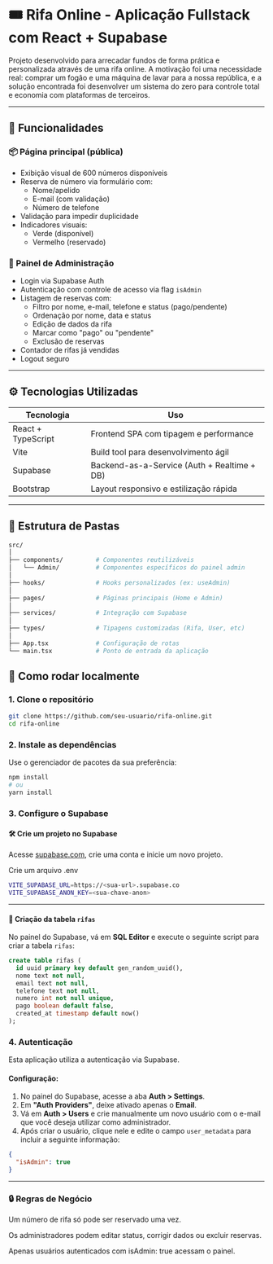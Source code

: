 # 🎟️ Rifa Online - Aplicação Fullstack com React + Supabase

Projeto desenvolvido para arrecadar fundos de forma prática e personalizada através de uma rifa online. A motivação foi uma necessidade real: comprar um fogão e uma máquina de lavar para a nossa república, e a solução encontrada foi desenvolver um sistema do zero para controle total e economia com plataformas de terceiros.

---

## 🧩 Funcionalidades

### 📦 Página principal (pública)
- Exibição visual de 600 números disponíveis
- Reserva de número via formulário com:
  - Nome/apelido
  - E-mail (com validação)
  - Número de telefone
- Validação para impedir duplicidade
- Indicadores visuais:
  - Verde (disponível)
  - Vermelho (reservado)

### 🔐 Painel de Administração
- Login via Supabase Auth
- Autenticação com controle de acesso via flag `isAdmin`
- Listagem de reservas com:
  - Filtro por nome, e-mail, telefone e status (pago/pendente)
  - Ordenação por nome, data e status
  - Edição de dados da rifa
  - Marcar como "pago" ou "pendente"
  - Exclusão de reservas
- Contador de rifas já vendidas
- Logout seguro

---

## ⚙️ Tecnologias Utilizadas

| Tecnologia        | Uso                                      |
|-------------------|-------------------------------------------|
| React + TypeScript | Frontend SPA com tipagem e performance  |
| Vite              | Build tool para desenvolvimento ágil     |
| Supabase          | Backend-as-a-Service (Auth + Realtime + DB) |
| Bootstrap         | Layout responsivo e estilização rápida   |

---

## 📁 Estrutura de Pastas

```bash
src/
│
├── components/         # Componentes reutilizáveis
│   └── Admin/          # Componentes específicos do painel admin
│
├── hooks/              # Hooks personalizados (ex: useAdmin)
│
├── pages/              # Páginas principais (Home e Admin)
│
├── services/           # Integração com Supabase
│
├── types/              # Tipagens customizadas (Rifa, User, etc)
│
├── App.tsx             # Configuração de rotas
└── main.tsx            # Ponto de entrada da aplicação

```

## 🚀 Como rodar localmente

### 1. Clone o repositório

```bash
git clone https://github.com/seu-usuario/rifa-online.git
cd rifa-online
```

### 2. Instale as dependências

Use o gerenciador de pacotes da sua preferência:

```bash
npm install
# ou
yarn install
```

### 3. Configure o Supabase

#### 🛠 Crie um projeto no Supabase

Acesse [supabase.com](https://supabase.com/), crie uma conta e inicie um novo projeto.

Crie um arquivo .env 
```bash
VITE_SUPABASE_URL=https://<sua-url>.supabase.co
VITE_SUPABASE_ANON_KEY=<sua-chave-anon>
```

---

#### 📄 Criação da tabela `rifas`

No painel do Supabase, vá em **SQL Editor** e execute o seguinte script para criar a tabela `rifas`:

```sql
create table rifas (
  id uuid primary key default gen_random_uuid(),
  nome text not null,
  email text not null,
  telefone text not null,
  numero int not null unique,
  pago boolean default false,
  created_at timestamp default now()
);
```


### 4. Autenticação

Esta aplicação utiliza a autenticação via Supabase.

#### Configuração:

1. No painel do Supabase, acesse a aba **Auth > Settings**.
2. Em **"Auth Providers"**, deixe ativado apenas o **Email**.
3. Vá em **Auth > Users** e crie manualmente um novo usuário com o e-mail que você deseja utilizar como administrador.
4. Após criar o usuário, clique nele e edite o campo `user_metadata` para incluir a seguinte informação:

```json
{
  "isAdmin": true
}
```
---

### 🔒 Regras de Negócio
Um número de rifa só pode ser reservado uma vez.

Os administradores podem editar status, corrigir dados ou excluir reservas.

Apenas usuários autenticados com isAdmin: true acessam o painel.
